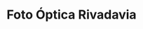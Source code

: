 ---
title: "Foto Óptica Rivadavia"
url: /san-fernando-del-valle-de-catamarca/foto-optica-rivadavia/
shop: óptico
---